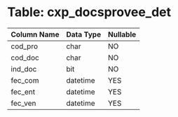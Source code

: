 # Table: cxp_docsprovee_det

| Column Name | Data Type | Nullable |
|-------------|-----------|----------|
| cod_pro | char | NO |
| cod_doc | char | NO |
| ind_doc | bit | NO |
| fec_com | datetime | YES |
| fec_ent | datetime | YES |
| fec_ven | datetime | YES |
